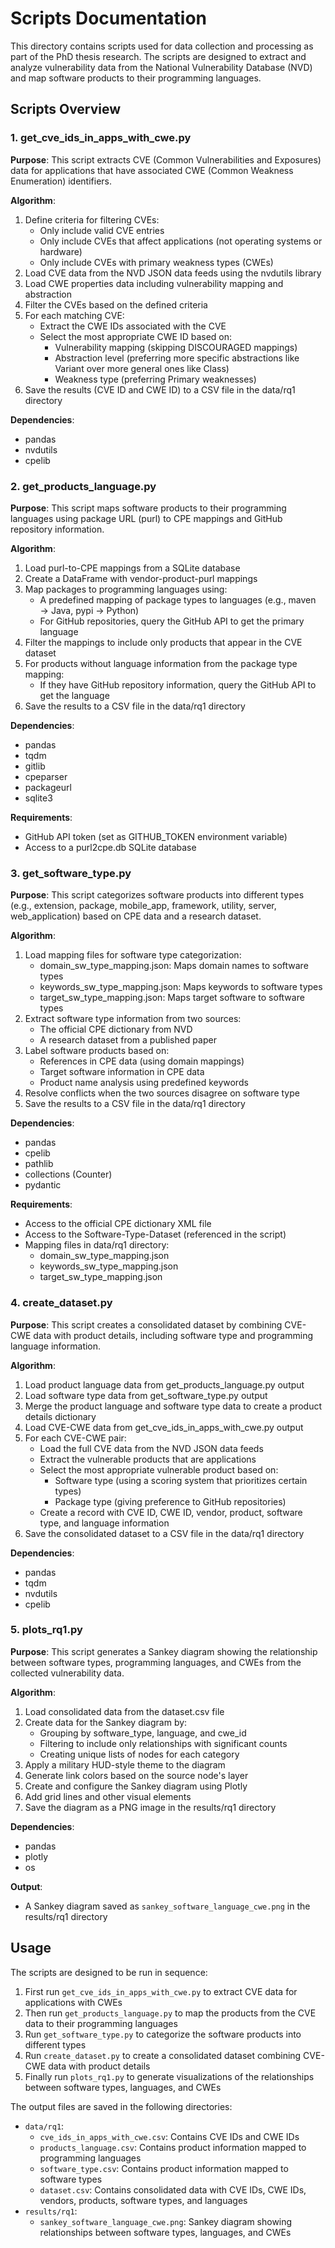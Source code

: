 # Scripts Documentation

This directory contains scripts used for data collection and processing as part of the PhD thesis research. The scripts are designed to extract and analyze vulnerability data from the National Vulnerability Database (NVD) and map software products to their programming languages.

## Scripts Overview

### 1. get_cve_ids_in_apps_with_cwe.py

**Purpose**: This script extracts CVE (Common Vulnerabilities and Exposures) data for applications that have associated CWE (Common Weakness Enumeration) identifiers.

**Algorithm**:
1. Define criteria for filtering CVEs:
   - Only include valid CVE entries
   - Only include CVEs that affect applications (not operating systems or hardware)
   - Only include CVEs with primary weakness types (CWEs)
2. Load CVE data from the NVD JSON data feeds using the nvdutils library
3. Load CWE properties data including vulnerability mapping and abstraction
4. Filter the CVEs based on the defined criteria
5. For each matching CVE:
   - Extract the CWE IDs associated with the CVE
   - Select the most appropriate CWE ID based on:
     - Vulnerability mapping (skipping DISCOURAGED mappings)
     - Abstraction level (preferring more specific abstractions like Variant over more general ones like Class)
     - Weakness type (preferring Primary weaknesses)
6. Save the results (CVE ID and CWE ID) to a CSV file in the data/rq1 directory

**Dependencies**:
- pandas
- nvdutils
- cpelib

### 2. get_products_language.py

**Purpose**: This script maps software products to their programming languages using package URL (purl) to CPE mappings and GitHub repository information.

**Algorithm**:
1. Load purl-to-CPE mappings from a SQLite database
2. Create a DataFrame with vendor-product-purl mappings
3. Map packages to programming languages using:
   - A predefined mapping of package types to languages (e.g., maven → Java, pypi → Python)
   - For GitHub repositories, query the GitHub API to get the primary language
4. Filter the mappings to include only products that appear in the CVE dataset
5. For products without language information from the package type mapping:
   - If they have GitHub repository information, query the GitHub API to get the language
6. Save the results to a CSV file in the data/rq1 directory

**Dependencies**:
- pandas
- tqdm
- gitlib
- cpeparser
- packageurl
- sqlite3

**Requirements**:
- GitHub API token (set as GITHUB_TOKEN environment variable)
- Access to a purl2cpe.db SQLite database

### 3. get_software_type.py

**Purpose**: This script categorizes software products into different types (e.g., extension, package, mobile_app, framework, utility, server, web_application) based on CPE data and a research dataset.

**Algorithm**:
1. Load mapping files for software type categorization:
   - domain_sw_type_mapping.json: Maps domain names to software types
   - keywords_sw_type_mapping.json: Maps keywords to software types
   - target_sw_type_mapping.json: Maps target software to software types
2. Extract software type information from two sources:
   - The official CPE dictionary from NVD
   - A research dataset from a published paper
3. Label software products based on:
   - References in CPE data (using domain mappings)
   - Target software information in CPE data
   - Product name analysis using predefined keywords
4. Resolve conflicts when the two sources disagree on software type
5. Save the results to a CSV file in the data/rq1 directory

**Dependencies**:
- pandas
- cpelib
- pathlib
- collections (Counter)
- pydantic

**Requirements**:
- Access to the official CPE dictionary XML file
- Access to the Software-Type-Dataset (referenced in the script)
- Mapping files in data/rq1 directory:
  - domain_sw_type_mapping.json
  - keywords_sw_type_mapping.json
  - target_sw_type_mapping.json

### 4. create_dataset.py

**Purpose**: This script creates a consolidated dataset by combining CVE-CWE data with product details, including software type and programming language information.

**Algorithm**:
1. Load product language data from get_products_language.py output
2. Load software type data from get_software_type.py output
3. Merge the product language and software type data to create a product details dictionary
4. Load CVE-CWE data from get_cve_ids_in_apps_with_cwe.py output
5. For each CVE-CWE pair:
   - Load the full CVE data from the NVD JSON data feeds
   - Extract the vulnerable products that are applications
   - Select the most appropriate vulnerable product based on:
     - Software type (using a scoring system that prioritizes certain types)
     - Package type (giving preference to GitHub repositories)
   - Create a record with CVE ID, CWE ID, vendor, product, software type, and language information
6. Save the consolidated dataset to a CSV file in the data/rq1 directory

**Dependencies**:
- pandas
- tqdm
- nvdutils
- cpelib

### 5. plots_rq1.py

**Purpose**: This script generates a Sankey diagram showing the relationship between software types, programming languages, and CWEs from the collected vulnerability data.

**Algorithm**:
1. Load consolidated data from the dataset.csv file
2. Create data for the Sankey diagram by:
   - Grouping by software_type, language, and cwe_id
   - Filtering to include only relationships with significant counts
   - Creating unique lists of nodes for each category
3. Apply a military HUD-style theme to the diagram
4. Generate link colors based on the source node's layer
5. Create and configure the Sankey diagram using Plotly
6. Add grid lines and other visual elements
7. Save the diagram as a PNG image in the results/rq1 directory

**Dependencies**:
- pandas
- plotly
- os

**Output**:
- A Sankey diagram saved as `sankey_software_language_cwe.png` in the results/rq1 directory

## Usage

The scripts are designed to be run in sequence:

1. First run `get_cve_ids_in_apps_with_cwe.py` to extract CVE data for applications with CWEs
2. Then run `get_products_language.py` to map the products from the CVE data to their programming languages
3. Run `get_software_type.py` to categorize the software products into different types
4. Run `create_dataset.py` to create a consolidated dataset combining CVE-CWE data with product details
5. Finally run `plots_rq1.py` to generate visualizations of the relationships between software types, languages, and CWEs

The output files are saved in the following directories:
- `data/rq1`:
  - `cve_ids_in_apps_with_cwe.csv`: Contains CVE IDs and CWE IDs
  - `products_language.csv`: Contains product information mapped to programming languages
  - `software_type.csv`: Contains product information mapped to software types
  - `dataset.csv`: Contains consolidated data with CVE IDs, CWE IDs, vendors, products, software types, and languages
- `results/rq1`:
  - `sankey_software_language_cwe.png`: Sankey diagram showing relationships between software types, languages, and CWEs
